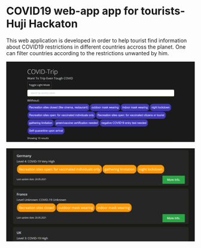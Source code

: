# COVID19 web-app app for tourists- Huji Hackaton

This web application is developed in order to help tourist find information about COVID19
restrictions in different countries accross the planet. One can filter countries according
to the restrictions unwanted by him.

![Optional Text](./Capture.PNG)

![Optional Text](./Capture1.PNG)
